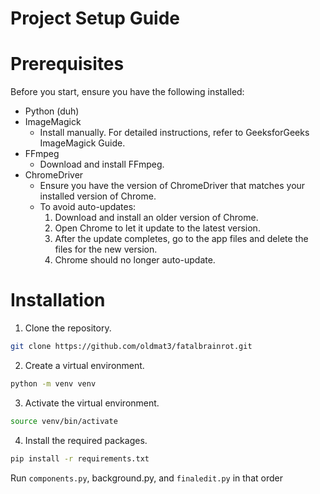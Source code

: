 # Project Setup Guide

# Prerequisites

Before you start, ensure you have the following installed:

- Python (duh)
- ImageMagick
  - Install manually. For detailed instructions, refer to GeeksforGeeks ImageMagick Guide.
- FFmpeg
  - Download and install FFmpeg.
- ChromeDriver
  - Ensure you have the version of ChromeDriver that matches your installed version of Chrome.
  - To avoid auto-updates:
    1. Download and install an older version of Chrome. 
    2. Open Chrome to let it update to the latest version. 
    3. After the update completes, go to the app files and delete the files for the new version. 
    4. Chrome should no longer auto-update.

# Installation

1. Clone the repository.

```bash
git clone https://github.com/oldmat3/fatalbrainrot.git
```

2. Create a virtual environment.

```bash
python -m venv venv
```

3. Activate the virtual environment.

```bash
source venv/bin/activate
```

4. Install the required packages.

```bash
pip install -r requirements.txt
```

Run `components.py`, background.py, and `finaledit.py` in that order

